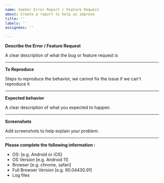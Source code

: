 ```yaml
---
name: Seeker Error Report / Feature Request
about: Create a report to help us improve
title: ''
labels: ''
assignees: ''

---
```


**Describe the Error / Feature Request**

A clear description of what the bug or feature request is

---

**To Reproduce**

Steps to reproduce the behavior, we cannot fix the issue if we can't reproduce it

---

**Expected behavior**

A clear description of what you expected to happen.

---

**Screenshots**

Add screenshots to help explain your problem.

---

**Please complete the following information :**
 
 - OS: [e.g. Android or iOS]
 - OS Version [e.g. Android 11]
 - Browser [e.g. chrome, safari]
 - Full Browser Version [e.g. 90.04430.91]
 - Log files
